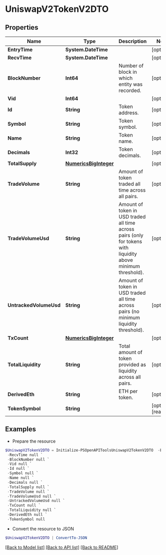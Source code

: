 # UniswapV2TokenV2DTO
## Properties

Name | Type | Description | Notes
------------ | ------------- | ------------- | -------------
**EntryTime** | **System.DateTime** |  | [optional] 
**RecvTime** | **System.DateTime** |  | [optional] 
**BlockNumber** | **Int64** | Number of block in which entity was recorded. | [optional] 
**Vid** | **Int64** |  | [optional] 
**Id** | **String** | Token address. | [optional] 
**Symbol** | **String** | Token symbol. | [optional] 
**Name** | **String** | Token name. | [optional] 
**Decimals** | **Int32** | Token decimals. | [optional] 
**TotalSupply** | [**NumericsBigInteger**](NumericsBigInteger.md) |  | [optional] 
**TradeVolume** | **String** | Amount of token traded all time across all pairs. | [optional] 
**TradeVolumeUsd** | **String** | Amount of token in USD traded all time across pairs (only for tokens with liquidity above minimum threshold). | [optional] 
**UntrackedVolumeUsd** | **String** | Amount of token in USD traded all time across pairs (no minimum liquidity threshold). | [optional] 
**TxCount** | [**NumericsBigInteger**](NumericsBigInteger.md) |  | [optional] 
**TotalLiquidity** | **String** | Total amount of token provided as liquidity across all pairs. | [optional] 
**DerivedEth** | **String** | ETH per token. | [optional] 
**TokenSymbol** | **String** |  | [optional] [readonly] 

## Examples

- Prepare the resource
```powershell
$UniswapV2TokenV2DTO = Initialize-PSOpenAPIToolsUniswapV2TokenV2DTO  -EntryTime null `
 -RecvTime null `
 -BlockNumber null `
 -Vid null `
 -Id null `
 -Symbol null `
 -Name null `
 -Decimals null `
 -TotalSupply null `
 -TradeVolume null `
 -TradeVolumeUsd null `
 -UntrackedVolumeUsd null `
 -TxCount null `
 -TotalLiquidity null `
 -DerivedEth null `
 -TokenSymbol null
```

- Convert the resource to JSON
```powershell
$UniswapV2TokenV2DTO | ConvertTo-JSON
```

[[Back to Model list]](../README.md#documentation-for-models) [[Back to API list]](../README.md#documentation-for-api-endpoints) [[Back to README]](../README.md)

